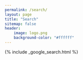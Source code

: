 ```yaml
---
permalink: /search/
layout: page
title: "Search"
sitemap: false
header:
	image: logo.png
    background-color: "#ffffff"
---
```


{% include _google_search.html %}
